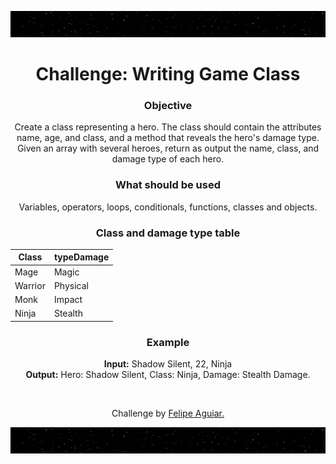 <p align="center">
    <img src="https://raw.githubusercontent.com/fb-buss/fb-buss/main/gifs/galaxy.gif">
</p>

<h1 align="center">Challenge: Writing Game Class</h1>

<h3 align="center">Objective</h3>

<p align="center">Create a class representing a hero. The class should contain the attributes name, age, and class, and a method that reveals the hero's damage type. Given an array with several heroes, return as output the name, class, and damage type of each hero.</p>

<h3 align="center">What should be used</h3>

<p align="center">Variables, operators, loops, conditionals, functions, classes and objects.</p>

<h3 align="center">Class and damage type table</h3>

<table align="center">
    <thead>
        <tr>
            <th>Class</th>
            <th>typeDamage</th>
        </tr>
    </thead>
    <tbody>
        <tr>
            <td>Mage</td>
            <td>Magic</td>
        </tr>
        <tr>
            <td>Warrior</td>
            <td>Physical</td>
        </tr>
        <tr>
            <td>Monk</td>
            <td>Impact</td>
        </tr>
        <tr>
            <td>Ninja</td>
            <td>Stealth</td>
        </tr>
    </tbody>
</table>

<h3 align="center">Example</h3>

<p align="center"><strong>Input:</strong> Shadow Silent, 22, Ninja<br>
<strong>Output:</strong> Hero: Shadow Silent, Class: Ninja, Damage: Stealth Damage.</p>

<p align="center">
    <a href="https://github.com/fb-buss/code-challenges/blob/main/digital-innovation-one/javascript/writing-game-class/challenge.js" style="color: white; text-decoration: none;">Click here or access the file challenge.js to view the code.</a>
</p>

<p align="center">
    Challenge by <a href="https://github.com/felipeAguiarCode">Felipe Aguiar.</a>
</p>

<p align="center">
    <img src="https://raw.githubusercontent.com/fb-buss/fb-buss/main/gifs/galaxy.gif">
</p>
